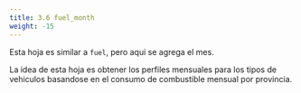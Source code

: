 ```yaml
---
title: 3.6 fuel_month
weight: -15
---
```


Esta hoja es similar a `fuel`, pero aqui se agrega el mes.

La idea de esta hoja es obtener los perfiles mensuales para los tipos de vehiculos
basandose en el consumo de combustible mensual por provincia.


